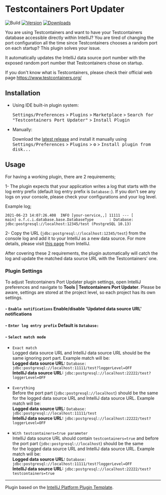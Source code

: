 # Testcontainers Port Updater

![Build](https://github.com/yusufugurozbek/testcontainers-port-updater/workflows/Build/badge.svg)
[![Version](https://img.shields.io/jetbrains/plugin/v/17116-testcontainers-port-updater.svg)](https://plugins.jetbrains.com/plugin/17116-testcontainers-port-updater)
[![Downloads](https://img.shields.io/jetbrains/plugin/d/17116-testcontainers-port-updater.svg)](https://plugins.jetbrains.com/plugin/17116-testcontainers-port-updater)

<!-- Plugin description -->
You are using Testcontainers and want to have your Testcontainers database accessible directly within IntelliJ? You are tired of changing the port configuration all the time since Testcontainers chooses a random port on each startup? This plugin solves your issue.


It automatically updates the IntelliJ data source port number with the exposed random port number that Testcontainers chose on startup.

If you don't know what is Testcontainers, please check their official web page https://www.testcontainers.org/
<!-- Plugin description end -->

## Installation

- Using IDE built-in plugin system:
  
  <kbd>Settings/Preferences</kbd> > <kbd>Plugins</kbd> > <kbd>Marketplace</kbd> > <kbd>Search for "Testcontainers Port Updater"</kbd> >
  <kbd>Install Plugin</kbd>
  
- Manually:

  Download the [latest release](https://github.com/yusufugurozbek/testcontainers-port-updater/releases/latest) and install it manually using
  <kbd>Settings/Preferences</kbd> > <kbd>Plugins</kbd> > <kbd>⚙️</kbd> > <kbd>Install plugin from disk...</kbd>

## Usage

For having a working plugin, there are 2 requirements;

1- The plugin expects that your application writes a log that starts with the log entry prefix (default log entry prefix is `Database:`).
If you don't see any logs on your console, please check your configurations and your log level.

Example log; 
```
2021-06-23 14:07:26.408  INFO [your-service,,] 11111 --- [           main] o.f.c.i.database.base.DatabaseType       : Database: jdbc:postgresql://localhost:12345/test (PostgreSQL 10.13)
```

2- Copy the URL (`jdbc:postgresql://localhost:12345/test`) from the console log and add it to your IntelliJ as a new data source. 
For more details, please visit [this page](https://www.jetbrains.com/help/idea/connecting-to-a-database.html) from IntelliJ.

After covering these 2 requirements, the plugin automatically will catch the log and update the matched data source URL with the Testcontainers' one.

### Plugin Settings

To adjust Testcontainers Port Updater plugin settings, open IntelliJ preferences and navigate to **Tools | Testcontainers Port Updater**.
Please be aware, settings are stored at the project level, so each project has its own settings.

#### - `Enable notifications` Enable/disable 'Updated data source URL' notifications
#### - `Enter log entry prefix` Default is `Database:`
#### - `Select match mode`
  - `Exact match`<br>
    Logged data source URL and IntelliJ data source URL should be the same ignoring port part. Example match will be:<br>
    <b>Logged data source URL:</b> `Database: jdbc:postgresql://localhost:11111/test?loggerLevel=OFF`<br>
    <b>IntelliJ data source URL:</b> `jdbc:postgresql://localhost:22222/test?loggerLevel=OFF`<br><br>
  - `Everything`<br>
    Before the port part (`jdbc:postgresql://localhost`) should be the same for the logged data source URL and IntelliJ data source URL. Example match will be:<br>
    <b>Logged data source URL:</b> `Database: jdbc:postgresql://localhost:11111/test`<br>
    <b>IntelliJ data source URL:</b> `jdbc:postgresql://localhost:22222/test?loggerLevel=OFF`<br><br>
  - `With testcontainers=true parameter`<br>
    IntelliJ data source URL should contain `testcontainers=true` and before the port part (`jdbc:postgresql://localhost`) should be the same\
    for the logged data source URL and IntelliJ data source URL. Example match will be:<br>
    <b>Logged data source URL:</b> `Database: jdbc:postgresql://localhost:11111/test?loggerLevel=OFF`<br>
    <b>IntelliJ data source URL:</b> `jdbc:postgresql://localhost:22222/test?testcontainers=true`
---
Plugin based on the [IntelliJ Platform Plugin Template][template].

[template]: https://github.com/JetBrains/intellij-platform-plugin-template

